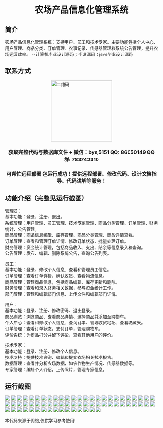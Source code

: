 <p><h1 align="center">农场产品信息化管理系统</h1></p>

## 简介
农场产品信息化管理系统：支持用户、员工和技术专家。主要功能包括个人中心、用户管理、商品分类、订单管理、农事记录、传感器管理和系统公告管理，提升农场运营效率。    --计算机毕业设计源码；毕设源码；java毕业设计源码


## 联系方式
<img src="https://bs-1329754181.cos.ap-shanghai.myqcloud.com/wx.jpg" alt="二维码" style="display: block; margin: 0 auto;" width="200px">
<p><h3 align="center">获取完整代码与数据库文件 + 微信：bysj5151 QQ: 86050149 QQ群: 783742310</h3></p>
<p><h3 align="center">可帮忙远程部署 包运行成功！提供远程部署、修改代码、设计文档指导、代码讲解等服务！</h3></p>

## 功能介绍（完整见运行截图）
管理员：  
基本功能：登录、注册、退出。  
系统管理：用户管理、员工管理、技术专家管理、商品分类管理、订单管理、财务统计、公告管理。  
商品管理：商品信息编辑、库存管理、商品分类管理、商品详情查看。  
订单管理：查看和管理订单详情、修改订单状态、批量处理订单。  
财务管理：资金统计管理，包括商品收入、支出、结余等信息录入和查询。  
公告管理：发布、编辑、删除系统公告，查询公告列表。  

员工：  
基本功能：登录、修改个人信息、查看和管理员工信息。  
订单管理：查看订单详情，确认收货、查看物流信息。  
商品管理：管理商品信息，包括商品编辑、库存更新和删除。  
财务管理：查看和录入财务相关数据，参与资金统计工作。  
部门管理：管理和编辑部门信息，上传文件和编辑部门详情。  

用户：  
基本功能：登录、注册、修改密码、退出登录。  
商品浏览：浏览商品、查看商品详情、选择商品并添加至购物车。  
个人中心：查看和修改个人信息、查询订单、管理收货地址、查看收藏夹。  
订单管理：查看订单状态，支付订单，管理购物车。  
评价系统：为商品打分并留下评论，查看其他用户的评价。  

技术专家：  
基本功能：登录、注册、修改个人信息。  
技术支持：提供技术咨询、编辑和提交农场相关技术报告。  
数据管理：查看并分析农场数据，如农作物生产情况、传感器数据等。  
专家管理：编辑个人介绍，上传照片，管理专家信息。


## 运行截图
![](https://bs-1329754181.cos.ap-shanghai.myqcloud.com/ssm/FarmProductInformationManagementSystem/img/001.jpg)
![](https://bs-1329754181.cos.ap-shanghai.myqcloud.com/ssm/FarmProductInformationManagementSystem/img/002.jpg)
![](https://bs-1329754181.cos.ap-shanghai.myqcloud.com/ssm/FarmProductInformationManagementSystem/img/003.jpg)
![](https://bs-1329754181.cos.ap-shanghai.myqcloud.com/ssm/FarmProductInformationManagementSystem/img/004.jpg)
![](https://bs-1329754181.cos.ap-shanghai.myqcloud.com/ssm/FarmProductInformationManagementSystem/img/005.jpg)
![](https://bs-1329754181.cos.ap-shanghai.myqcloud.com/ssm/FarmProductInformationManagementSystem/img/006.jpg)
![](https://bs-1329754181.cos.ap-shanghai.myqcloud.com/ssm/FarmProductInformationManagementSystem/img/007.jpg)
![](https://bs-1329754181.cos.ap-shanghai.myqcloud.com/ssm/FarmProductInformationManagementSystem/img/008.jpg)
![](https://bs-1329754181.cos.ap-shanghai.myqcloud.com/ssm/FarmProductInformationManagementSystem/img/009.jpg)
![](https://bs-1329754181.cos.ap-shanghai.myqcloud.com/ssm/FarmProductInformationManagementSystem/img/010.jpg)
![](https://bs-1329754181.cos.ap-shanghai.myqcloud.com/ssm/FarmProductInformationManagementSystem/img/011.jpg)
![](https://bs-1329754181.cos.ap-shanghai.myqcloud.com/ssm/FarmProductInformationManagementSystem/img/012.jpg)
![](https://bs-1329754181.cos.ap-shanghai.myqcloud.com/ssm/FarmProductInformationManagementSystem/img/013.jpg)
![](https://bs-1329754181.cos.ap-shanghai.myqcloud.com/ssm/FarmProductInformationManagementSystem/img/014.jpg)
![](https://bs-1329754181.cos.ap-shanghai.myqcloud.com/ssm/FarmProductInformationManagementSystem/img/015.jpg)
![](https://bs-1329754181.cos.ap-shanghai.myqcloud.com/ssm/FarmProductInformationManagementSystem/img/016.jpg)
![](https://bs-1329754181.cos.ap-shanghai.myqcloud.com/ssm/FarmProductInformationManagementSystem/img/017.jpg)
![](https://bs-1329754181.cos.ap-shanghai.myqcloud.com/ssm/FarmProductInformationManagementSystem/img/018.jpg)
![](https://bs-1329754181.cos.ap-shanghai.myqcloud.com/ssm/FarmProductInformationManagementSystem/img/019.jpg)
![](https://bs-1329754181.cos.ap-shanghai.myqcloud.com/ssm/FarmProductInformationManagementSystem/img/020.jpg)
![](https://bs-1329754181.cos.ap-shanghai.myqcloud.com/ssm/FarmProductInformationManagementSystem/img/021.jpg)
![](https://bs-1329754181.cos.ap-shanghai.myqcloud.com/ssm/FarmProductInformationManagementSystem/img/022.jpg)
![](https://bs-1329754181.cos.ap-shanghai.myqcloud.com/ssm/FarmProductInformationManagementSystem/img/023.jpg)
![](https://bs-1329754181.cos.ap-shanghai.myqcloud.com/ssm/FarmProductInformationManagementSystem/img/024.jpg)
![](https://bs-1329754181.cos.ap-shanghai.myqcloud.com/ssm/FarmProductInformationManagementSystem/img/025.jpg)
![](https://bs-1329754181.cos.ap-shanghai.myqcloud.com/ssm/FarmProductInformationManagementSystem/img/026.jpg)
![](https://bs-1329754181.cos.ap-shanghai.myqcloud.com/ssm/FarmProductInformationManagementSystem/img/027.jpg)
![](https://bs-1329754181.cos.ap-shanghai.myqcloud.com/ssm/FarmProductInformationManagementSystem/img/028.jpg)
![](https://bs-1329754181.cos.ap-shanghai.myqcloud.com/ssm/FarmProductInformationManagementSystem/img/029.jpg)
![](https://bs-1329754181.cos.ap-shanghai.myqcloud.com/ssm/FarmProductInformationManagementSystem/img/030.jpg)
![](https://bs-1329754181.cos.ap-shanghai.myqcloud.com/ssm/FarmProductInformationManagementSystem/img/031.jpg)
![](https://bs-1329754181.cos.ap-shanghai.myqcloud.com/ssm/FarmProductInformationManagementSystem/img/032.jpg)
![](https://bs-1329754181.cos.ap-shanghai.myqcloud.com/ssm/FarmProductInformationManagementSystem/img/033.jpg)
![](https://bs-1329754181.cos.ap-shanghai.myqcloud.com/ssm/FarmProductInformationManagementSystem/img/034.jpg)
![](https://bs-1329754181.cos.ap-shanghai.myqcloud.com/ssm/FarmProductInformationManagementSystem/img/035.jpg)
![](https://bs-1329754181.cos.ap-shanghai.myqcloud.com/ssm/FarmProductInformationManagementSystem/img/036.jpg)
![](https://bs-1329754181.cos.ap-shanghai.myqcloud.com/ssm/FarmProductInformationManagementSystem/img/037.jpg)
![](https://bs-1329754181.cos.ap-shanghai.myqcloud.com/ssm/FarmProductInformationManagementSystem/img/038.jpg)
![](https://bs-1329754181.cos.ap-shanghai.myqcloud.com/ssm/FarmProductInformationManagementSystem/img/039.jpg)
![](https://bs-1329754181.cos.ap-shanghai.myqcloud.com/ssm/FarmProductInformationManagementSystem/img/040.jpg)
![](https://bs-1329754181.cos.ap-shanghai.myqcloud.com/ssm/FarmProductInformationManagementSystem/img/041.jpg)
![](https://bs-1329754181.cos.ap-shanghai.myqcloud.com/ssm/FarmProductInformationManagementSystem/img/042.jpg)
![](https://bs-1329754181.cos.ap-shanghai.myqcloud.com/ssm/FarmProductInformationManagementSystem/img/043.jpg)
![](https://bs-1329754181.cos.ap-shanghai.myqcloud.com/ssm/FarmProductInformationManagementSystem/img/044.jpg)
![](https://bs-1329754181.cos.ap-shanghai.myqcloud.com/ssm/FarmProductInformationManagementSystem/img/045.jpg)
![](https://bs-1329754181.cos.ap-shanghai.myqcloud.com/ssm/FarmProductInformationManagementSystem/img/046.jpg)
![](https://bs-1329754181.cos.ap-shanghai.myqcloud.com/ssm/FarmProductInformationManagementSystem/img/047.jpg)
![](https://bs-1329754181.cos.ap-shanghai.myqcloud.com/ssm/FarmProductInformationManagementSystem/img/048.jpg)
![](https://bs-1329754181.cos.ap-shanghai.myqcloud.com/ssm/FarmProductInformationManagementSystem/img/049.jpg)
![](https://bs-1329754181.cos.ap-shanghai.myqcloud.com/ssm/FarmProductInformationManagementSystem/img/050.jpg)
![](https://bs-1329754181.cos.ap-shanghai.myqcloud.com/ssm/FarmProductInformationManagementSystem/img/051.jpg)
![](https://bs-1329754181.cos.ap-shanghai.myqcloud.com/ssm/FarmProductInformationManagementSystem/img/052.jpg)
![](https://bs-1329754181.cos.ap-shanghai.myqcloud.com/ssm/FarmProductInformationManagementSystem/img/053.jpg)
![](https://bs-1329754181.cos.ap-shanghai.myqcloud.com/ssm/FarmProductInformationManagementSystem/img/054.jpg)
![](https://bs-1329754181.cos.ap-shanghai.myqcloud.com/ssm/FarmProductInformationManagementSystem/img/055.jpg)
![](https://bs-1329754181.cos.ap-shanghai.myqcloud.com/ssm/FarmProductInformationManagementSystem/img/056.jpg)
![](https://bs-1329754181.cos.ap-shanghai.myqcloud.com/ssm/FarmProductInformationManagementSystem/img/057.jpg)
![](https://bs-1329754181.cos.ap-shanghai.myqcloud.com/ssm/FarmProductInformationManagementSystem/img/058.jpg)
![](https://bs-1329754181.cos.ap-shanghai.myqcloud.com/ssm/FarmProductInformationManagementSystem/img/059.jpg)
![](https://bs-1329754181.cos.ap-shanghai.myqcloud.com/ssm/FarmProductInformationManagementSystem/img/060.jpg)
![](https://bs-1329754181.cos.ap-shanghai.myqcloud.com/ssm/FarmProductInformationManagementSystem/img/061.jpg)
![](https://bs-1329754181.cos.ap-shanghai.myqcloud.com/ssm/FarmProductInformationManagementSystem/img/062.jpg)
![](https://bs-1329754181.cos.ap-shanghai.myqcloud.com/ssm/FarmProductInformationManagementSystem/img/063.jpg)
![](https://bs-1329754181.cos.ap-shanghai.myqcloud.com/ssm/FarmProductInformationManagementSystem/img/064.jpg)
![](https://bs-1329754181.cos.ap-shanghai.myqcloud.com/ssm/FarmProductInformationManagementSystem/img/065.jpg)
![](https://bs-1329754181.cos.ap-shanghai.myqcloud.com/ssm/FarmProductInformationManagementSystem/img/066.jpg)

<p>本代码来源于网络,仅供学习参考使用!</p>

